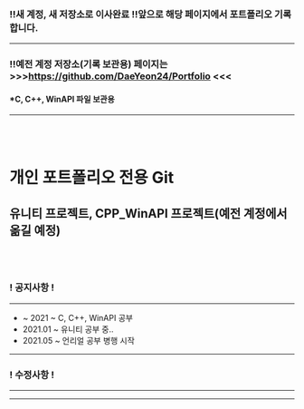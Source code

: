### !!새 계정, 새 저장소로 이사완료 !!앞으로 해당 페이지에서 포트폴리오 기록합니다.
---
### !!예전 계정 저장소(기록 보관용) 페이지는 >>>https://github.com/DaeYeon24/Portfolio <<<
#### *C, C++, WinAPI 파일 보관용
---
<br><br>

# 개인 포트폴리오 전용 Git
## 유니티 프로젝트, CPP_WinAPI 프로젝트(예전 계정에서 옮길 예정)
<br><br>

### ! 공지사항 !
---
+  ~ 2021 ~ C, C++, WinAPI 공부
+ 2021.01 ~ 유니티 공부 중..
+ 2021.05 ~ 언리얼 공부 병행 시작
---
### ! 수정사항 !
---

---
